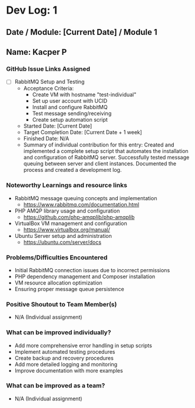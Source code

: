 # Dev Log: 1
## Date / Module: [Current Date] / Module 1
## Name: Kacper P

### GitHub Issue Links Assigned
- [ ] RabbitMQ Setup and Testing
  - Acceptance Criteria:
    - Create VM with hostname "test-individual"
    - Set up user account with UCID
    - Install and configure RabbitMQ
    - Test message sending/receiving
    - Create setup automation script
  - Started Date: [Current Date]
  - Target Completion Date: [Current Date + 1 week]
  - Finished Date: N/A
  - Summary of individual contribution for this entry: 
    Created and implemented a complete setup script that automates the installation and configuration of RabbitMQ server. Successfully tested message queuing between server and client instances. Documented the process and created a development log.

### Noteworthy Learnings and resource links
- RabbitMQ message queuing concepts and implementation
  - https://www.rabbitmq.com/documentation.html
- PHP AMQP library usage and configuration
  - https://github.com/php-amqplib/php-amqplib
- VirtualBox VM management and configuration
  - https://www.virtualbox.org/manual/
- Ubuntu Server setup and administration
  - https://ubuntu.com/server/docs

### Problems/Difficulties Encountered
- Initial RabbitMQ connection issues due to incorrect permissions
- PHP dependency management and Composer installation
- VM resource allocation optimization
- Ensuring proper message queue persistence

### Positive Shoutout to Team Member(s)
- N/A (Individual assignment)

### What can be improved individually?
- Add more comprehensive error handling in setup scripts
- Implement automated testing procedures
- Create backup and recovery procedures
- Add more detailed logging and monitoring
- Improve documentation with more examples

### What can be improved as a team?
- N/A (Individual assignment) 